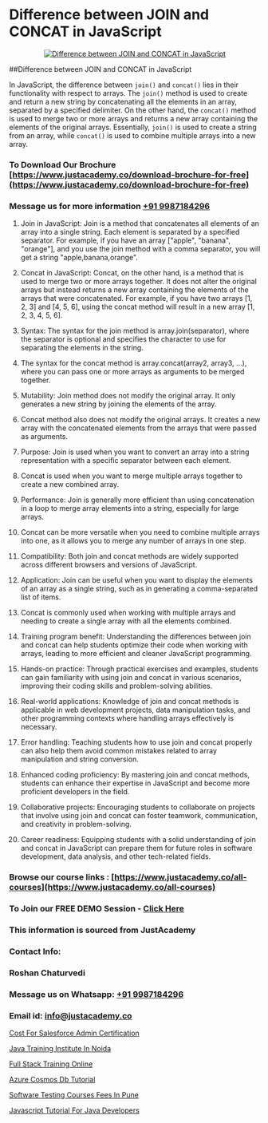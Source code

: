 # Difference between JOIN and CONCAT in JavaScript

<p align="center">
  <a href="https://justacademy.co/course-detail/javascript-training">
    <img src="https://justacademy.co/storage2/course_image/1676636853_course_image.webp" alt="Difference between JOIN and CONCAT in JavaScript">
  </a>
</p>
##Difference between JOIN and CONCAT in JavaScript

In JavaScript, the difference between `join()` and `concat()` lies in their functionality with respect to arrays. The `join()` method is used to create and return a new string by concatenating all the elements in an array, separated by a specified delimiter. On the other hand, the `concat()` method is used to merge two or more arrays and returns a new array containing the elements of the original arrays. Essentially, `join()` is used to create a string from an array, while `concat()` is used to combine multiple arrays into a new array.
### To Download Our Brochure [https://www.justacademy.co/download-brochure-for-free](https://www.justacademy.co/download-brochure-for-free)
### Message us for more information [+91 9987184296](https://api.whatsapp.com/send?phone=919987184296)
1) Join in JavaScript:
Join is a method that concatenates all elements of an array into a single string. Each element is separated by a specified separator. For example, if you have an array ["apple", "banana", "orange"], and you use the join method with a comma separator, you will get a string "apple,banana,orange".

2) Concat in JavaScript:
Concat, on the other hand, is a method that is used to merge two or more arrays together. It does not alter the original arrays but instead returns a new array containing the elements of the arrays that were concatenated. For example, if you have two arrays [1, 2, 3] and [4, 5, 6], using the concat method will result in a new array [1, 2, 3, 4, 5, 6].

3) Syntax:
The syntax for the join method is array.join(separator), where the separator is optional and specifies the character to use for separating the elements in the string.

4) The syntax for the concat method is array.concat(array2, array3, ...), where you can pass one or more arrays as arguments to be merged together.

5) Mutability:
Join method does not modify the original array. It only generates a new string by joining the elements of the array.

6) Concat method also does not modify the original arrays. It creates a new array with the concatenated elements from the arrays that were passed as arguments.

7) Purpose:
Join is used when you want to convert an array into a string representation with a specific separator between each element.

8) Concat is used when you want to merge multiple arrays together to create a new combined array.

9) Performance:
Join is generally more efficient than using concatenation in a loop to merge array elements into a string, especially for large arrays.

10) Concat can be more versatile when you need to combine multiple arrays into one, as it allows you to merge any number of arrays in one step.

11) Compatibility:
Both join and concat methods are widely supported across different browsers and versions of JavaScript.

12) Application:
Join can be useful when you want to display the elements of an array as a single string, such as in generating a comma-separated list of items.

13) Concat is commonly used when working with multiple arrays and needing to create a single array with all the elements combined.

14) Training program benefit:
Understanding the differences between join and concat can help students optimize their code when working with arrays, leading to more efficient and cleaner JavaScript programming.

15) Hands-on practice:
Through practical exercises and examples, students can gain familiarity with using join and concat in various scenarios, improving their coding skills and problem-solving abilities.

16) Real-world applications:
Knowledge of join and concat methods is applicable in web development projects, data manipulation tasks, and other programming contexts where handling arrays effectively is necessary.

17) Error handling:
Teaching students how to use join and concat properly can also help them avoid common mistakes related to array manipulation and string conversion.

18) Enhanced coding proficiency:
By mastering join and concat methods, students can enhance their expertise in JavaScript and become more proficient developers in the field.

19) Collaborative projects:
Encouraging students to collaborate on projects that involve using join and concat can foster teamwork, communication, and creativity in problem-solving.

20) Career readiness:
Equipping students with a solid understanding of join and concat in JavaScript can prepare them for future roles in software development, data analysis, and other tech-related fields.

### Browse our course links : [https://www.justacademy.co/all-courses](https://www.justacademy.co/all-courses) 
### To Join our FREE DEMO Session - [Click Here](https://www.justacademy.co/register-for-course-demo)


### This information is sourced from JustAcademy
### Contact Info:
### Roshan Chaturvedi
### Message us on Whatsapp: [+91 9987184296](https://api.whatsapp.com/send?phone=919987184296)
### Email id: [info@justacademy.co](mailto:info@justacademy.co)
                
[Cost For Salesforce Admin Certification](https://www.linkedin.com/pulse/cost-salesforce-admin-certification-justacademy-beangaluru-cjejc?trackingId=CrIICNAKo4HwuCKn8saZ6Q%3D%3D&lipi=urn%3Ali%3Apage%3Ad_flagship3_company_admin%3Bhb2UV31rSJSFfTYND6hNBw%3D%3D)

[Java Training Institute In Noida](https://www.linkedin.com/pulse/java-training-institute-noida-justacademy-sunnyvale-r0uke?trackingId=ciRIr9dOGe5yFQXGvIziJg%3D%3D&lipi=urn%3Ali%3Apage%3Ad_flagship3_company_admin%3B84%2Br3TF5Sai5zePv40hxgg%3D%3D)

[Full Stack Training Online](https://medium.com/@mahi3106/full-stack-training-online-179c4be75957)

[Azure Cosmos Db Tutorial](https://medium.com/@ranepooja/049b6161c437)

[Software Testing Courses Fees In Pune](https://justacademyin.github.io/justacademy/software-testing-courses-fees-in-pune)

[Javascript Tutorial For Java Developers](https://justacademyin.github.io/Articles/Javascript-Tutorial-For-Java-Developers)

